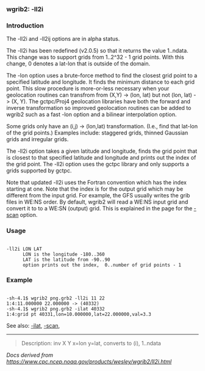 
### wgrib2: -ll2i



### Introduction



The -ll2i and
 -ll2ij options are in alpha status.

The -ll2i has been redefined (v2.0.5) so that it returns
the value 1..ndata. This change was to support grids from 1..2^32 - 1 grid points.
With this change, 0 denotes a lat-lon that is outside of the domain.


The -lon option uses a brute-force
method to find the closest grid point to a specified latitude
and longitude. It finds the minimum distance to each grid
point. This slow procedure is more-or-less necessary when
your geolocation routines can transfrom from (X,Y) -> (lon, lat)
but not (lon, lat) -> (X, Y). The gctpc/Proj4 geolocation
libraries have both the forward and inverse transformation so
improved geolocation routines can be added to wgrib2 such
as a fast -lon option and a 
bilinear interpolation option.

 Some grids only have an (i,j) -> (lon,lat) transformation.
(I.e., find that lat-lon of the grid points.) Examples include:
staggered grids, thinned Gaussian grids and irregular grids.




The -ll2i option takes a given latitude and
longitude, finds the grid point that is closest to that specified
latitude and longitude and prints out the index of the grid point.
The -ll2i option uses the gctpc library
and only supports a grids supported by gctpc.


Note that updated -ll2i uses the Fortran convention
which has the index starting at one. Note that the index is for
the output grid which may be different from the input grid.
For example, the GFS usually writes the grib files in WE:NS order.
By default, wgrib2 will read a WE:NS input grid and convert it to
to a WE:SN (output) grid. This is explained in the page for the
[-scan](./scan.html) option.

### Usage




```

-ll2i LON LAT
      LON is the longitude -180..360
      LAT is the latitude from -90..90
      option prints out the index,  0..number of grid points - 1

```

### Example



```

-sh-4.1$ wgrib2 png.grb2 -ll2i 11 22
1:4:11.000000 22.000000 -> (40332)
-sh-4.1$ wgrib2 png.grb2 -ilat 40332
1:4:grid pt 40331,lon=10.000000,lat=22.000000,val=3.3

```



See also: [-ilat](./ilat.html),
[-scan](./scan.html),















----

>Description: inv   X Y    x=lon y=lat, converts to (i), 1..ndata

_Docs derived from <https://www.cpc.ncep.noaa.gov/products/wesley/wgrib2/ll2i.html>_